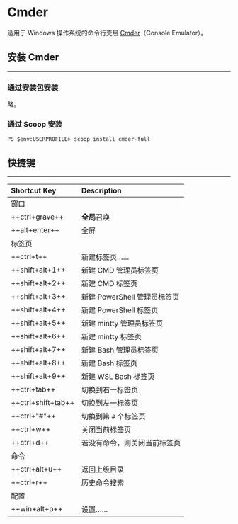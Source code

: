 # Cmder

适用于 Windows 操作系统的命令行壳层 [Cmder]（Console Emulator）。

## 安装 Cmder
---

### 通过安装包安装

略。

### 通过 Scoop 安装

```ps1con
PS $env:USERPROFILE> scoop install cmder-full
```

## 快捷键
---

| Shortcut Key       | Description |
|:------------------ |:----------- |
| 窗口
| ++ctrl+grave++     | **全局**召唤
| ++alt+enter++      | 全屏
| 标签页
| ++ctrl+t++         | 新建标签页……
| ++shift+alt+1++    | 新建 CMD 管理员标签页
| ++shift+alt+2++    | 新建 CMD 标签页
| ++shift+alt+3++    | 新建 PowerShell 管理员标签页
| ++shift+alt+4++    | 新建 PowerShell 标签页
| ++shift+alt+5++    | 新建 mintty 管理员标签页
| ++shift+alt+6++    | 新建 mintty 标签页
| ++shift+alt+7++    | 新建 Bash 管理员标签页
| ++shift+alt+8++    | 新建 Bash 标签页
| ++shift+alt+9++    | 新建 WSL Bash 标签页
| ++ctrl+tab++       | 切换到右一标签页
| ++ctrl+shift+tab++ | 切换到左一标签页
| ++ctrl+"#"++       | 切换到第 `#` 个标签页
| ++ctrl+w++         | 关闭当前标签页
| ++ctrl+d++         | 若没有命令，则关闭当前标签页
| 命令
| ++ctrl+alt+u++     | 返回上级目录
| ++ctrl+r++         | 历史命令搜索
| 配置
| ++win+alt+p++      | 设置……

<!----------------------------------------------------------------------------->

[Cmder]: https://cmder.net/
